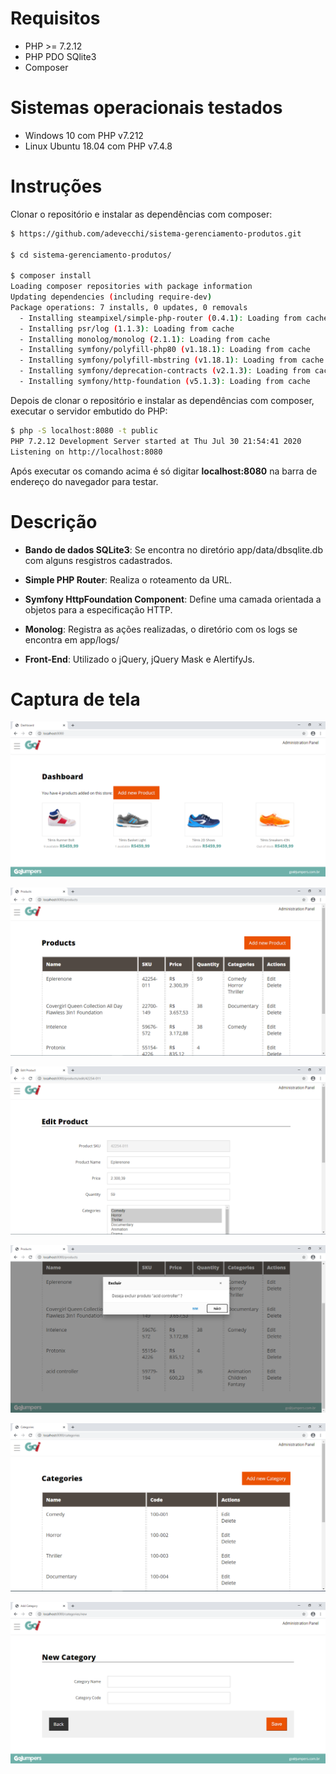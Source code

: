 # Requisitos
- PHP >= 7.2.12
- PHP PDO SQlite3
- Composer

# Sistemas operacionais testados
- Windows 10 com PHP v7.212
- Linux Ubuntu 18.04 com PHP v7.4.8

# Instruções
Clonar o repositório e instalar as dependências com composer:

```bash
$ https://github.com/adevecchi/sistema-gerenciamento-produtos.git

$ cd sistema-gerenciamento-produtos/

$ composer install
Loading composer repositories with package information
Updating dependencies (including require-dev)
Package operations: 7 installs, 0 updates, 0 removals
  - Installing steampixel/simple-php-router (0.4.1): Loading from cache
  - Installing psr/log (1.1.3): Loading from cache
  - Installing monolog/monolog (2.1.1): Loading from cache
  - Installing symfony/polyfill-php80 (v1.18.1): Loading from cache
  - Installing symfony/polyfill-mbstring (v1.18.1): Loading from cache
  - Installing symfony/deprecation-contracts (v2.1.3): Loading from cache
  - Installing symfony/http-foundation (v5.1.3): Loading from cache
```

Depois de clonar o repositório e instalar as dependências com composer, executar o servidor embutido do PHP:

```bash
$ php -S localhost:8080 -t public
PHP 7.2.12 Development Server started at Thu Jul 30 21:54:41 2020
Listening on http://localhost:8080
```

Após executar os comando acima é só digitar **localhost:8080** na barra de endereço do navegador para testar.

# Descrição
- **Bando de dados SQLite3**: Se encontra no diretório app/data/dbsqlite.db com alguns resgistros cadastrados.

- **Simple PHP Router**: Realiza o roteamento da URL.

- **Symfony HttpFoundation Component**: Define uma camada orientada a objetos para a especificação HTTP.

- **Monolog**: Registra as ações realizadas, o diretório com os logs se encontra em app/logs/

- **Front-End**: Utilizado o jQuery, jQuery Mask e AlertifyJs.

# Captura de tela
![Tela Dashboard](https://github.com/adevecchi/crud-php-pdo-sqlite3/blob/master/public/assets/images/screenshot/dashboard.png)

![Tela Product](https://github.com/adevecchi/crud-php-pdo-sqlite3/blob/master/public/assets/images/screenshot/product.png)

![Tela Edit Product](https://github.com/adevecchi/crud-php-pdo-sqlite3/blob/master/public/assets/images/screenshot/product-edit.png)

![Tela Delete Product](https://github.com/adevecchi/crud-php-pdo-sqlite3/blob/master/public/assets/images/screenshot/product-delete.png)

![Tela Category](https://github.com/adevecchi/crud-php-pdo-sqlite3/blob/master/public/assets/images/screenshot/category.png)

![Tela Add Category](https://github.com/adevecchi/crud-php-pdo-sqlite3/blob/master/public/assets/images/screenshot/category-add.png)
